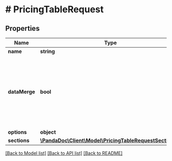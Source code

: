 # # PricingTableRequest

## Properties

Name | Type | Description | Notes
------------ | ------------- | ------------- | -------------
**name** | **string** |  |
**dataMerge** | **bool** | When set to true all field names in data rows must be passed as external names defined in the template. | [optional]
**options** | **object** |  | [optional]
**sections** | [**\PandaDoc\Client\Model\PricingTableRequestSections[]**](PricingTableRequestSections.md) |  | [optional]

[[Back to Model list]](../../README.md#models) [[Back to API list]](../../README.md#endpoints) [[Back to README]](../../README.md)
